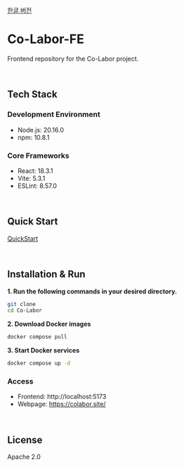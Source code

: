 [한글 버전](https://github.com/Co-Labor-Project/Co-Labor-FE/blob/main/README.md)

# Co-Labor-FE
Frontend repository for the Co-Labor project.

<br/>

## Tech Stack
### Development Environment
- Node.js: 20.16.0
- npm: 10.8.1

### Core Frameworks
- React: 18.3.1
- Vite: 5.3.1
- ESLint: 8.57.0

<br/>

## Quick Start
[QuickStart](https://github.com/Co-Labor-Project/deploy/blob/main/README.md)

<br/>


## Installation & Run

**1. Run the following commands in your desired directory.**  
```bash
git clone  
cd Co-Labor  
```

**2. Download Docker images**
```bash
docker compose pull  
```

**3. Start Docker services**
```bash
docker compose up -d  
```

### Access
- Frontend: http://localhost:5173
- Webpage: https://colabor.site/

<br/>

## License
Apache 2.0
